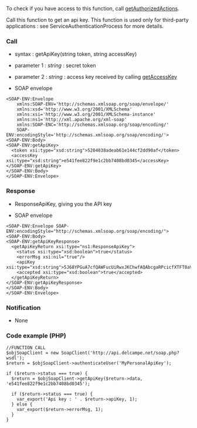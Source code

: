 To check if you have access to this function, call [getAuthorizedActions](getAuthorizedActions.md).

Call this function to get an api key. This function is used only for third-party applications : see ServiceAuthenticationProcess for more details.

### Call ###

  * syntax : getApiKey(string token, string accessKey)

  * parameter 1 : _string_ : secret token
  * parameter 2 : _string_ : access key received by calling [getAccessKey](getAccessKey.md)

  * SOAP envelope
```
<SOAP-ENV:Envelope 
    xmlns:SOAP-ENV='http://schemas.xmlsoap.org/soap/envelope/'
    xmlns:xsd='http://www.w3.org/2001/XMLSchema'
    xmlns:xsi='http://www.w3.org/2001/XMLSchema-instance' 
    xmlns:ns1='http://xml.apache.org/xml-soap' 
    xmlns:SOAP-ENC='http://schemas.xmlsoap.org/soap/encoding/' 
    SOAP-ENV:encodingStyle='http://schemas.xmlsoap.org/soap/encoding/'>
<SOAP-ENV:Body>
<SOAP-ENV:getApiKey>
  <token xsi:type="xsd:string">5204038adeab61e144cf2dd90af</token>
  <accessKey xsi:type="xsd:string">e541fee822f9e1c2bb7408bd0345</accessKey>
</SOAP-ENV:getApiKey>
</SOAP-ENV:Body>
</SOAP-ENV:Envelope>
```

### Response ###

  * ResponseApiKey, giving you the API key

  * SOAP envelope
```
<SOAP-ENV:Envelope SOAP-ENV:encodingStyle="http://schemas.xmlsoap.org/soap/encoding/">
<SOAP-ENV:Body>
<SOAP-ENV:getApiKeyResponse>
  <getApiKeyReturn xsi:type="ns1:ResponseApiKey">
    <status xsi:type="xsd:boolean">true</status>
    <errorMsg xsi:nil="true"/>
    <apiKey xsi:type="xsd:string">5J68YPGuA7cfQAWFucUiRwxJKChwfAQAbcgaRPcicfXTFT8aViSK6XmZAu</apiKey>
    <accepted xsi:type="xsd:boolean">true</accepted>
  </getApiKeyReturn>
</SOAP-ENV:getApiKeyResponse>
</SOAP-ENV:Body>
</SOAP-ENV:Envelope>
```

### Notification ###
  * None

### Code example (PHP) ###
```
//FUNCTION CALL
$objSoapClient = new SoapClient('http://api.delcampe.net/soap.php?wsdl');
$return = $objSoapClient->authenticateUser('MyPersonalApiKey');

if ($return->status === true) {
  $return = $objSoapClient->getApiKey($return->data, 'e541fee822f9e1c2bb7408bd0345');

  if ($return->status === true) {
    var_export('Api key : ' . $return->apiKey, 1);
  } else {
    var_export($return->errorMsg, 1);
  } 
}
```